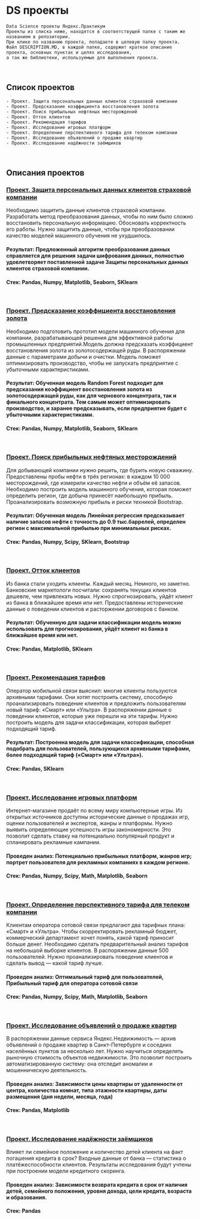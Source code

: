 # DS проекты
    Data Science проекты Яндекс.Практикум  
    Проекты из списка ниже, находятся в соответствущей папке с таким же названием в репозитории.  
    При клике по названию проекта, попадаете в целевую папку проекта.  
    Файл DESCRIPTION.MD, в каждой папке, содержит краткое описание проекта, основных пунктах и целях исследования, 
    а так же библиотеки, используемые для выполнения проекта.
<br> 

## Список проектов
    - Проект. Защита персональных данных клиентов страховой компании  
    - Проект. Предсказание коэффициента восстановления золота  
    - Проект. Поиск прибыльных нефтяных месторождений
    - Проект. Отток клиентов
    - Проект. Рекомендация тарифов
    - Проект. Исследование игровых платформ
    - Проект. Определение перспективного тарифа для телеком компании
    - Проект. Исследование объявлений о продаже квартир
    - Проект. Исследование надёжности заёмщиков
<br> 

## Описания проектов
### [Проект. Защита персональных данных клиентов страховой компании](https://github.com/seriypavlov/DS_projects/tree/master/Проект.%20Защита%20персональных%20данных%20клиентов%20страховой%20компании) 
Необходимо защитить данные клиентов страховой компании. Разработать метод преобразования данных, чтобы по ним было сложно             восстановить персональную информацию. Обосновать корректность его работы. Нужно защитить данные, чтобы при преобразовании качество       моделей машинного обучения не ухудшилось.   
#### Результат: Предложенный алгоритм преобразования данных справляется для решения задачи шифрования данных, полностью удовлетворяет поставленной задаче Защиты персональных данных клиентов страховой компании.
#### Стек: Pandas, Numpy, Matplotlib, Seaborn, SKlearn
<br>

### [Проект. Предсказание коэффициента восстановления золота](https://github.com/seriypavlov/DS_projects/tree/master/Проект.%20Предсказание%20коэффициента%20восстановления%20золота)
Необходимо подготовить прототип модели машинного обучения для компании, разрабатывающей решения для эффективной работы промышленных предприятий.Модель должна предсказать коэффициент восстановления золота из золотосодержащей руды. В распоряжении данные с параметрами добычи и очистки. Модель поможет оптимизировать производство, чтобы не запускать предприятие с убыточными характеристиками. 
#### Результат: Обученная модель  Random Forest подходит для предсказания коэффициент восстановления золота из золотосодержащей руды, как для чернового концентрата, так и финального концентрата. Тем самым может оптимизировать производство, и заранее предсказывать, если предприятие будет с убыточными характеристиками.
#### Стек: Pandas, Numpy, Matplotlib, Seaborn, SKlearn  
<br> 

### [Проект. Поиск прибыльных нефтяных месторождений](https://github.com/seriypavlov/DS_projects/tree/master/Проект.%20Поиск%20прибыльных%20нефтяных%20месторождений)
Для добывающей компании нужно решить, где бурить новую скважину. Предоставлены пробы нефти в трёх регионах: в каждом 10 000 месторождений, где измерили качество нефти и объём её запасов. Необходимо построить модель машинного обучения, которая поможет определить регион, где добыча принесёт наибольшую прибыль. Проанализировать возможную прибыль и риски техникой Bootstrap.  
#### Результат: Обученная модель Линейная регрессия предсказывает наличие запасов нефти с точность до 0.9 тыс.баррелей, определен регион с максимальной прибылью при минимальных рисках.
#### Стек: Pandas, Numpy, Scipy, SKlearn, Bootstrap  
<br> 

### [Проект. Отток клиентов](https://github.com/seriypavlov/DS_projects/tree/master/Проект.%20Отток%20клиентов)
Из банка стали уходить клиенты. Каждый месяц. Немного, но заметно. Банковские маркетологи посчитали: сохранять текущих клиентов дешевле, чем привлекать новых. Нужно спрогнозировать, уйдёт клиент из банка в ближайшее время или нет. Предоставлены исторические данные о поведении клиентов и расторжении договоров с банком.  
#### Результат: Обученную для задачи классификации модель можно использовать для прогнозирования, уйдёт клиент из банка в ближайшее время или нет.
#### Стек: Pandas, Matplotlib, SKlearn  
<br> 

### [Проект. Рекомендация тарифов](https://github.com/seriypavlov/DS_projects/tree/master/Проект.%20Рекомендация%20тарифов)
Оператор мобильной связи выяснил: многие клиенты пользуются архивными тарифами. Они хотят построить систему, способную проанализировать поведение клиентов и предложить пользователям новый тариф: «Смарт» или «Ультра». В распоряжении данные о поведении клиентов, которые уже перешли на эти тарифы. Нужно построить модель для задачи классификации, которая выберет подходящий тариф. 
#### Результат: Построенна модель для задачи классификации, способная подобрать для пользователей, пользующихся архивными тарифами, более подходящий тариф («Смарт» или «Ультра»).
#### Стек: Pandas, SKlearn  
<br> 

### [Проект. Исследование игровых платформ](https://github.com/seriypavlov/DS_projects/tree/master/Проект.%20Исследование%20игровых%20платформ)
Интернет-магазине продаёт по всему миру компьютерные игры. Из открытых источников доступны исторические данные о продажах игр, оценки пользователей и экспертов, жанры и платформы. Нужно выявить определяющие успешность игры закономерности. Это позволит сделать ставку на потенциально популярный продукт и спланировать рекламные кампании.  
#### Проведен анализ: Потенциально прибыльных платформ, жанров игр; портрет пользователя для рекламных компаниях в каждом регионе.  
#### Стек: Pandas, Numpy, Scipy, Math, Matplotlib, Seaborn  
<br> 

### [Проект. Определение перспективного тарифа для телеком компании](https://github.com/seriypavlov/DS_projects/tree/master/Проект.%20Определение%20перспективного%20тарифа%20для%20телеком%20компании)
Клиентам оператора сотовой связи предлагают два тарифных плана: «Смарт» и «Ультра». Чтобы скорректировать рекламный бюджет, коммерческий департамент хочет понять, какой тариф приносит больше денег. Необходимо сделать предварительный анализ тарифов на небольшой выборке клиентов. В распоряжении данные 500 пользователей. Нужно проанализировать поведение клиентов и сделать вывод — какой тариф лучше.   
#### Проведен анализ: Оптимальный тариф для пользователей, Прибыльный тариф для оператора сотовой связи
#### Стек: Pandas, Numpy, Scipy, Math, Matplotlib, Seaborn  
<br> 

### [Проект. Исследование объявлений о продаже квартир](https://github.com/seriypavlov/DS_projects/tree/master/Проект.%20Исследование%20объявлений%20о%20продаже%20квартир)
В распоряжении данные сервиса Яндекс.Недвижимость — архив объявлений о продаже квартир в Санкт-Петербурге и соседних населённых пунктов за несколько лет. Нужно научиться определять рыночную стоимость объектов недвижимости. Это позволит построить автоматизированную систему: она отследит аномалии и мошенническую деятельность.  
#### Проведен анализ: Зависимости цены квартиры от удаленности от центра, количества комнат, типа этажности квартиры, даты размещения (дня недели, месяца, года)
#### Стек: Pandas, Matplotlib  
<br> 

### [Проект. Исследование надёжности заёмщиков](https://github.com/seriypavlov/DS_projects/tree/master/Проект.%20Исследование%20надёжности%20заёмщиков)  
Влияет ли семейное положение и количество детей клиента на факт погашения кредита в срок? Входные данные от банка — статистика о платёжеспособности клиентов. Результаты исследования будут учтены при построении модели кредитного скоринга.    
#### Проведен анализ: Зависимости возврата кредита в срок от наличия детей, семейного положения, уровня дохода, цели кредита, возраста и образования.    
#### Стек: Pandas  
